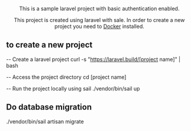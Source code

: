 <p align="center">This is a sample laravel project with basic authentication enabled.</p>

<p align="center">
This project is created using laravel with sale. In order to create a new project you need to  <a href="https://www.docker.com/">Docker</a> installed.
</p>


## to create a new project
-- Create a laravel project 
curl -s "https://laravel.build/[project name]" | bash

-- Access the project directory
cd [project name]

-- Run the project locally using sail
./vendor/bin/sail up


## Do database migration
./vendor/bin/sail artisan migrate
